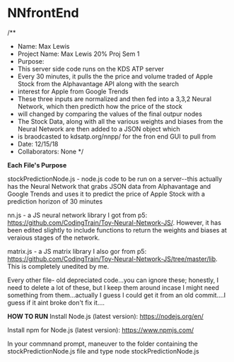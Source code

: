 # NNfrontEnd
/**
 * Name: Max Lewis
 * Project Name: Max Lewis 20% Proj Sem 1
 * Purpose: 
 * This server side code runs on the KDS ATP server
 * Every 30 minutes, it pulls the the price and volume traded of Apple Stock from the Alphavantage API along with the search
 * interest for Apple from Google Trends
 * These three inputs are normalized and then fed into a 3,3,2 Neural Network, which then predicth how the price of the stock 
 * will changed by comparing the values of the final outpur nodes
 * The Stock Data, along with all the various weights and biases from the Neural Network are then added to a JSON object which
 * is braodcasted to kdsatp.org/nnpp/ for the fron end GUI to pull from
 * Date: 12/15/18
 * Collaborators: None
 */
 
 
 
 **Each File's Purpose**
 
 
 stockPredictionNode.js - node.js code to be run on a server--this actually has the Neural Network that grabs JSON data from Alphavantage and Google Trends and uses it to predict the price of Apple Stock with a prediction horizon of 30 minutes


nn.js - a JS neural network library I got from p5: https://github.com/CodingTrain/Toy-Neural-Network-JS/. However, it has been edited slightly to include functions to return the weights and biases at veraious stages of the network. 

matrix.js - a JS matrix library I also gor from p5: https://github.com/CodingTrain/Toy-Neural-Network-JS/tree/master/lib. This is completely unedited by me. 
 
 Every other file- old depreciated code...you can ignore these; honestly, I need to delete a lot of these, but I keep them around incase I might need something from them...actually I guess I could get it from an old commit....I guess if it aint broke don't fix it....

 **HOW TO RUN**
Install Node.js (latest version): https://nodejs.org/en/

Install npm for Node.js (latest version): https://www.npmjs.com/

In your commnand prompt, maneuver to the folder containing the stockPredictionNode.js file and type node stockPredictionNode.js
